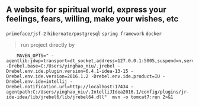 ## A website for spiritual world, express your feelings, fears, willing, make your wishes, etc

  `primeface/jsf-2` `hibernate/postgresql` `spring framework` `docker` 
  > run project directly by 
		
		MAVEN_OPTS=" -agentlib:jdwp=transport=dt_socket,address=127.0.0.1:5005,suspend=n,server=y -Drebel.base=C:/Users/yinghao_niu/.jrebel -Drebel.env.ide.plugin.version=6.4.1-idea-13-15 -Drebel.env.ide.version=2016.1.2 -Drebel.env.ide.product=IU -Drebel.env.ide=intellij -Drebel.notification.url=http://localhost:17434 -agentpath:C:/Users/yinghao_niu/.IntelliJIdea2016.1/config/plugins/jr-ide-idea/lib/jrebel6/lib/jrebel64.dll"  mvn -o tomcat7:run 2>&1